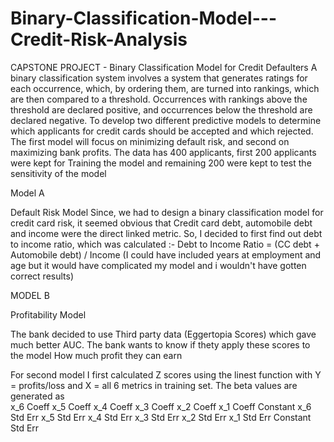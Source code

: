 # Binary-Classification-Model---Credit-Risk-Analysis
CAPSTONE PROJECT - Binary Classification Model for Credit Defaulters  A binary classification system involves a system that generates ratings for each occurrence, which, by ordering them, are turned into rankings, which are then compared to a threshold. Occurrences with rankings above the threshold are declared positive, and occurrences below the threshold are declared negative.   To develop two different predictive models to determine which applicants for credit cards should be accepted and which rejected. The first model will focus on minimizing default risk, and  second on maximizing bank profits.   The data has 400 applicants, first 200 applicants were kept for Training the model and remaining 200 were kept to test the sensitivity of the model  

Model A  

Default Risk Model  Since, we had to design a binary classification model for credit card risk, it seemed obvious that Credit card debt, automobile debt and income were the direct linked metric. So, I decided to first find out debt to income ratio, which was calculated :-  Debt to Income Ratio = (CC debt + Automobile debt) / Income (I could have included years at employment and age but it would have complicated my model and i wouldn't have gotten correct results)

MODEL B						
						
						
Profitability Model		

The bank decided to use Third party data (Eggertopia Scores) which gave much better AUC. The bank wants to know if thety apply these scores to the model How much profit they can earn						
						
For second model I first calculated Z scores using the linest function with Y = profits/loss and X = all 6 metrics in training set. The beta values are generated as 						
x_6 Coeff	x_5 Coeff	x_4 Coeff	x_3 Coeff	x_2 Coeff	x_1 Coeff	Constant
x_6 Std Err	x_5 Std Err	x_4 Std Err	x_3 Std Err	x_2 Std Err	x_1 Std Err	Constant Std Err
